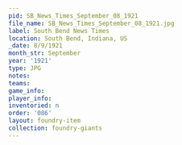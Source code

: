 ```yaml
---
pid: SB_News_Times_September_08_1921
file_name: SB_News_Times_September_08_1921.jpg
label: South Bend News Times
location: South Bend, Indiana, US
_date: 8/9/1921
month_str: September
year: '1921'
type: JPG
notes: 
teams: 
game_info: 
player_info: 
inventoried: n
order: '086'
layout: foundry-item
collection: foundry-giants
---
```


